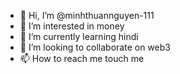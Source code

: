 - 👋 Hi, I’m @minhthuannguyen-111
- 👀 I’m interested in money
- 🌱 I’m currently learning hindi
- 💞️ I’m looking to collaborate on web3
- 📫 How to reach me touch me

<!---
minhthuannguyen-111/minhthuannguyen-111 is a ✨ special ✨ repository because its `README.md` (this file) appears on your GitHub profile.
You can click the Preview link to take a look at your changes.
--->
